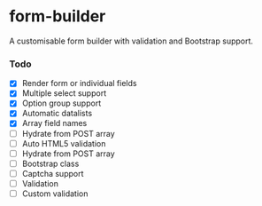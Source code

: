 form-builder
============

A customisable form builder with validation and Bootstrap support.

### Todo

- [x] Render form or individual fields
- [x] Multiple select support
- [x] Option group support
- [x] Automatic datalists
- [x] Array field names
- [ ] Hydrate from POST array
- [ ] Auto HTML5 validation
- [ ] Hydrate from POST array
- [ ] Bootstrap class
- [ ] Captcha support
- [ ] Validation
- [ ] Custom validation